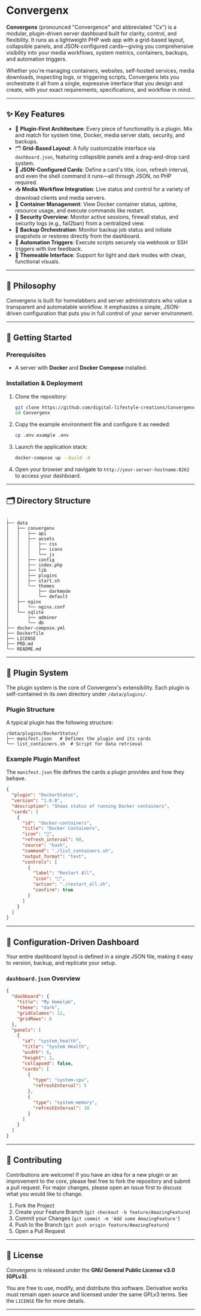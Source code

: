 # Convergenx

**Convergenx** (pronounced "Convergence" and abbreviated "Cx") is a modular, plugin-driven server dashboard built for clarity, control, and flexibility. It runs as a lightweight PHP web app with a grid-based layout, collapsible panels, and JSON-configured cards—giving you comprehensive visibility into your media workflows, system metrics, containers, backups, and automation triggers.

Whether you're managing containers, websites, self-hosted services, media downloads, inspecting logs, or triggering scripts, Convergenx lets you orchestrate it all from a single, expressive interface that you design and create, with your exact requirements, specifications, and workflow in mind.

---

## ✨ Key Features

- 🧩 **Plugin-First Architecture**: Every piece of functionality is a plugin. Mix and match for system time, Docker, media server stats, security, and backups.
- 🗂️ **Grid-Based Layout**: A fully customizable interface via `dashboard.json`, featuring collapsible panels and a drag-and-drop card system.
- 📄 **JSON-Configured Cards**: Define a card's title, icon, refresh interval, and even the shell command it runs—all through JSON, no PHP required.
- 📥 **Media Workflow Integration**: Live status and control for a variety of download clients and media servers.
- 🐳 **Container Management**: View Docker container status, uptime, resource usage, and execute commands like restart.
- 🔐 **Security Overview**: Monitor active sessions, firewall status, and security logs (e.g., fail2ban) from a centralized view.
- 💾 **Backup Orchestration**: Monitor backup job status and initiate snapshots or restores directly from the dashboard.
- 📲 **Automation Triggers**: Execute scripts securely via webhook or SSH triggers with live feedback.
- 🎨 **Themeable Interface**: Support for light and dark modes with clean, functional visuals.

---

## 🧠 Philosophy

Convergenx is built for homelabbers and server administrators who value a transparent and automatable workflow. It emphasizes a simple, JSON-driven configuration that puts you in full control of your server environment.

---

## 🚀 Getting Started

### Prerequisites
- A server with **Docker** and **Docker Compose** installed.

### Installation & Deployment
1.  Clone the repository:
    ~~~bash
    git clone https://github.com/digital-lifestyle-creations/Convergenx.git
    cd Convergenx
    ~~~
2.  Copy the example environment file and configure it as needed:
    ~~~bash
    cp .env.example .env
    ~~~
3.  Launch the application stack:
    ~~~bash
    docker-compose up --build -d
    ~~~
4.  Open your browser and navigate to `http://your-server-hostname:8262` to access your dashboard.

---

## 🗂️  Directory Structure

~~~
.
├── data
│   ├── convergenx
│   │   ├── api
│   │   ├── assets
│   │   │   ├── css
│   │   │   ├── icons
│   │   │   └── js
│   │   ├── config
│   │   ├── index.php
│   │   ├── lib
│   │   ├── plugins
│   │   ├── start.sh
│   │   └── themes
│   │       ├── darkmode
│   │       └── default
│   ├── nginx
│   │   └── nginx.conf
│   └── sqlite
│       ├── adminer
│       └── db
├── docker-compose.yml
├── Dockerfile
├── LICENSE
├── PRD.md
└── README.md
~~~

---

## 🧩 Plugin System

The plugin system is the core of Convergenx's extensibility. Each plugin is self-contained in its own directory under `/data/plugins/`.

### Plugin Structure
A typical plugin has the following structure:
~~~
/data/plugins/DockerStatus/
├── manifest.json   # Defines the plugin and its cards
└── list_containers.sh  # Script for data retrieval
~~~

### Example Plugin Manifest
The `manifest.json` file defines the cards a plugin provides and how they behave.
~~~json
{
  "plugin": "DockerStatus",
  "version": "1.0.0",
  "description": "Shows status of running Docker containers",
  "cards": [
    {
      "id": "docker-containers",
      "title": "Docker Containers",
      "icon": "🐳",
      "refresh_interval": 60,
      "source": "bash",
      "command": "./list_containers.sh",
      "output_format": "text",
      "controls": [
        {
          "label": "Restart All",
          "icon": "🔄",
          "action": "./restart_all.sh",
          "confirm": true
        }
      ]
    }
  ]
}
~~~

---

## 📄 Configuration-Driven Dashboard

Your entire dashboard layout is defined in a single JSON file, making it easy to version, backup, and replicate your setup.

### `dashboard.json` Overview
~~~json
{
  "dashboard": {
    "title": "My Homelab",
    "theme": "dark",
    "gridColumns": 12,
    "gridRows": 8
  },
  "panels": [
    {
      "id": "system_health",
      "title": "System Health",
      "width": 6,
      "height": 2,
      "collapsed": false,
      "cards": [
        {
          "type": "system-cpu",
          "refreshInterval": 5
        },
        {
          "type": "system-memory",
          "refreshInterval": 10
        }
      ]
    }
  ]
}
~~~

---

## 🤝 Contributing

Contributions are welcome! If you have an idea for a new plugin or an improvement to the core, please feel free to fork the repository and submit a pull request. For major changes, please open an issue first to discuss what you would like to change.

1.  Fork the Project
2.  Create your Feature Branch (`git checkout -b feature/AmazingFeature`)
3.  Commit your Changes (`git commit -m 'Add some AmazingFeature'`)
4.  Push to the Branch (`git push origin feature/AmazingFeature`)
5.  Open a Pull Request

---

## 📜 License

Convergenx is released under the **GNU General Public License v3.0 (GPLv3)**.

You are free to use, modify, and distribute this software. Derivative works must remain open source and licensed under the same GPLv3 terms. See the `LICENSE` file for more details.

---
